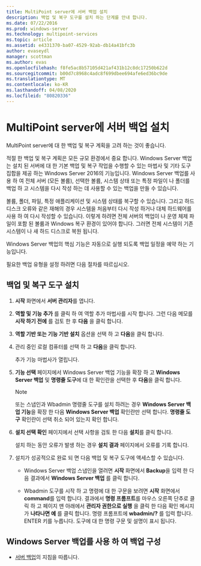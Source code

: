 ```yaml
---
title: MultiPoint server에 서버 백업 설치
description: 백업 및 복구 도구를 설치 하는 단계를 안내 합니다.
ms.date: 07/22/2016
ms.prod: windows-server
ms.technology: multipoint-services
ms.topic: article
ms.assetid: e4331370-ba07-4529-92ab-db14a41bfc3b
author: evaseydl
manager: scottman
ms.author: evas
ms.openlocfilehash: f8fe5ac8b57105d421af431b12c8dc17250b622d
ms.sourcegitcommit: b00d7c8968c4adc8f699dbee694afe6ed36bc9de
ms.translationtype: MT
ms.contentlocale: ko-KR
ms.lasthandoff: 04/08/2020
ms.locfileid: "80820336"
---
```

# <a name="install-server-backup-on-your-multipoint-server"></a>MultiPoint server에 서버 백업 설치
MultiPoint server에 대 한 백업 및 복구 계획을 고려 하는 것이 좋습니다.
  
적절 한 백업 및 복구 계획은 모든 규모 환경에서 중요 합니다. Windows Server 백업는 설치 된 서버에 대 한 기본 백업 및 복구 작업을 수행할 수 있는 마법사 및 기타 도구 집합을 제공 하는 Windows Server 2016의 기능입니다. Windows Server 백업를 사용 하 여 전체 서버 (모든 볼륨), 선택한 볼륨, 시스템 상태 또는 특정 파일이 나 폴더를 백업 하 고 시스템을 다시 작성 하는 데 사용할 수 있는 백업을 만들 수 있습니다.  
  
볼륨, 폴더, 파일, 특정 애플리케이션 및 시스템 상태를 복구할 수 있습니다. 그리고 하드 디스크 오류와 같은 재해의 경우 시스템을 처음부터 다시 작성 하거나 대체 하드웨어를 사용 하 여 다시 작성할 수 있습니다. 이렇게 하려면 전체 서버의 백업이 나 운영 체제 파일이 포함 된 볼륨과 Windows 복구 환경이 있어야 합니다. 그러면 전체 시스템이 기존 시스템이 나 새 하드 디스크로 복원 됩니다.  
  
Windows Server 백업의 핵심 기능은 자동으로 실행 되도록 백업 일정을 예약 하는 기능입니다.  
  
필요한 백업 유형을 설정 하려면 다음 절차를 따르십시오.  
  
## <a name="install-backup-and-recovery-tools"></a>백업 및 복구 도구 설치  
  
1.  **시작** 화면에서 **서버 관리자**를 엽니다.  
  
2.  **역할 및 기능 추가** 를 클릭 하 여 역할 추가 마법사를 시작 합니다. 그런 다음 메모를 **시작 하기 전에** 를 검토 한 후 **다음** 을 클릭 합니다.  
  
3.  **역할 기반 또는 기능 기반 설치** 옵션을 선택 하 고 **다음**을 클릭 합니다.  
  
4.  관리 중인 로컬 컴퓨터를 선택 하 고 **다음**을 클릭 합니다.  
  
    추가 기능 마법사가 열립니다.  
  
5.  **기능 선택** 페이지에서 Windows Server 백업 기능을 확장 하 고 **Windows Server 백업** 및 **명령줄 도구**에 대 한 확인란을 선택한 후 **다음**을 클릭 합니다.  
  
    > [!NOTE]  
    > 또는 스냅인과 Wbadmin 명령줄 도구를 설치 하려는 경우 **Windows Server 백업 기능**을 확장 한 다음 **Windows Server 백업** 확인란만 선택 합니다. **명령줄 도구** 확인란이 선택 취소 되어 있는지 확인 합니다.  
  
6.  **설치 선택 확인** 페이지에서 선택 사항을 검토 한 다음 **설치**를 클릭 합니다.  
  
    설치 하는 동안 오류가 발생 하는 경우 **설치 결과** 페이지에서 오류를 기록 합니다.  
  
7.  설치가 성공적으로 완료 되 면 다음 백업 및 복구 도구에 액세스할 수 있습니다.  
  
    -   Windows Server 백업 스냅인을 열려면 **시작** 화면에서 **Backup**을 입력 한 다음 결과에서 **Windows Server 백업** 를 클릭 합니다.  
  
    -   Wbadmin 도구를 시작 하 고 명령에 대 한 구문을 보려면 **시작** 화면에서 **command**를 입력 합니다. 결과에서 **명령 프롬프트**를 마우스 오른쪽 단추로 클릭 하 고 페이지 맨 아래에서 **관리자 권한으로 실행** 을 클릭 한 다음 확인 메시지가 **나타나면 예** 를 클릭 합니다. 명령 프롬프트에 **wbadmin/?** 를 입력 합니다. ENTER 키를 누릅니다. 도구에 대 한 명령 구문 및 설명이 표시 됩니다.  
  
## <a name="configure-backups-using-windows-server-backup"></a>Windows Server 백업를 사용 하 여 백업 구성  
  
-   [서버 백업](https://technet.microsoft.com/library/cc753528.aspx)의 지침을 따릅니다. 